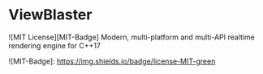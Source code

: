 # ViewBlaster
![MIT License][MIT-Badge]
Modern, multi-platform and multi-API realtime rendering engine for C++17

![MIT-Badge]: https://img.shields.io/badge/license-MIT-green
